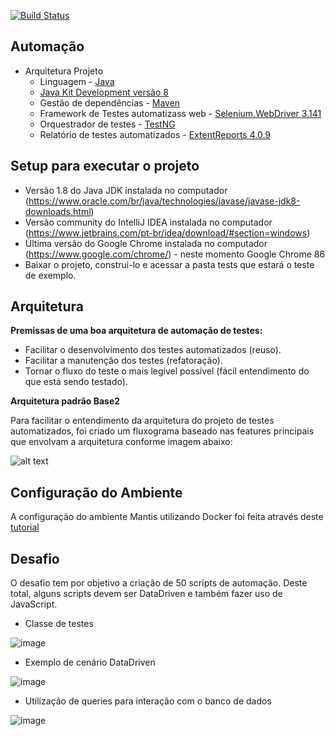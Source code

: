 [![Build Status](https://dev.azure.com/saymonoliveira/Templates%20Pipelines/_apis/build/status/Templates%20Pipelines-Maven-CI?branchName=headless)](https://dev.azure.com/saymonoliveira/Templates%20Pipelines/_build/latest?definitionId=2&branchName=headless)


## Automação

- Arquitetura Projeto
	- Linguagem	- [Java](https://www.java.com/pt-BR// "Java")
	- [Java Kit Development versão 8](https://www.oracle.com/br/java/technologies/javase/javase-jdk8-downloads.html)
	- Gestão de dependências - [Maven](https://maven.apache.org)
	- Framework de Testes automatizass web - [Selenium.WebDriver 3.141](https://www.seleniumhq.org/download/ "Selenium.WebDriver") 
	- Orquestrador de testes - [TestNG](https://testng.org/doc/ "TestNG")
	- Relatório de testes automatizados - [ExtentReports 4.0.9](http://www.extentreports.com/docs/versions/4/java/index.html "ExtentReports 4.0.9")

## Setup para executar o projeto

- Versão 1.8 do Java JDK instalada no computador (https://www.oracle.com/br/java/technologies/javase/javase-jdk8-downloads.html)
- Versão community do IntelliJ IDEA instalada no computador (https://www.jetbrains.com/pt-br/idea/download/#section=windows)
- Última versão do Google Chrome instalada no computador (https://www.google.com/chrome/) - neste momento Google Chrome 86
- Baixar o projeto, construi-lo e acessar a pasta tests que estará o teste de exemplo.

## Arquitetura

**Premissas de uma boa arquitetura de automação de testes:**
*  Facilitar o desenvolvimento dos testes automatizados (reuso).
*  Facilitar a manutenção dos testes (refatoração).
*  Tornar o fluxo do teste o mais legível possível (fácil entendimento do que está sendo testado).

**Arquitetura padrão Base2**

Para facilitar o entendimento da arquitetura do projeto de testes automatizados, foi criado um fluxograma baseado nas features principais que envolvam a arquitetura conforme imagem abaixo:

![alt text](https://i.imgur.com/wexOWJF.png)


## Configuração do Ambiente

A configuração do ambiente Mantis utilizando Docker foi feita através deste [tutorial](https://github.com/saymowan/Mantis4Testers-Docker/tree/master)

## Desafio

O desafio tem por objetivo a criação de 50 scripts de automação. Deste total, alguns scripts devem ser DataDriven e também fazer uso de JavaScript.

- Classe de testes
  
![image](https://github.com/LeonardoMFS/desafioWebBase/assets/90872650/5e8d3a16-d7f2-4db2-8bd9-3d815c0966a1)

- Exemplo de cenário DataDriven
  
![image](https://github.com/LeonardoMFS/desafioWebBase/assets/90872650/6f0c2312-a4de-45ea-a79f-70d494342f57)

- Utilização de queries para interação com o banco de dados
  
![image](https://github.com/LeonardoMFS/desafioWebBase/assets/90872650/715e90b7-ad35-4d20-bf09-370959658b7f)




